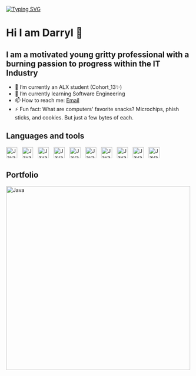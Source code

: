 [![Typing SVG](https://readme-typing-svg.demolab.com/?lines=I+am+a+Software+Engineer;I+am+a+full+stack+Developer)](https://git.io/typing-svg)
# Hi I am Darryl 👋

## I am a motivated young gritty professional with a burning passion to progress within the IT Industry
 
- 🔭 I’m currently an ALX student (Cohort_13✨)
- 🌱 I’m currently learning Software Engineering
- 📫 How to reach me: [Email](mailto:darrylmbae@icloud.com)
- ⚡ Fun fact: What are computers' favorite snacks? Microchips, phish sticks, and cookies. But just a few bytes of each.

## Languages and tools
<img align="left" alt="Java" width="30px" style="padding-right:10px;" src="https://cdn.jsdelivr.net/gh/devicons/devicon/icons/figma/figma-original.svg" />
<img align="left" alt="Java" width="30px" style="padding-right:10px;" src="https://cdn.jsdelivr.net/gh/devicons/devicon/icons/html5/html5-original.svg" />
<img align="left" alt="Java" width="30px" style="padding-right:10px;" src="https://cdn.jsdelivr.net/gh/devicons/devicon/icons/css3/css3-original.svg" />
<img align="left" alt="Java" width="30px" style="padding-right:10px;" src="https://cdn.jsdelivr.net/gh/devicons/devicon/icons/python/python-original.svg" />
<img align="left" alt="Java" width="30px" style="padding-right:10px;" src="https://cdn.jsdelivr.net/gh/devicons/devicon/icons/csharp/csharp-original.svg" />
<img align="left" alt="Java" width="30px" style="padding-right:10px;" src="https://cdn.jsdelivr.net/gh/devicons/devicon/icons/c/c-original.svg" />
<img align="left" alt="Java" width="30px" style="padding-right:10px;" src="https://cdn.jsdelivr.net/gh/devicons/devicon/icons/canva/canva-original.svg" />
<img align="left" alt="Java" width="30px" style="padding-right:10px;" src="https://cdn.jsdelivr.net/gh/devicons/devicon/icons/react/react-original.svg" />
<img align="left" alt="Java" width="30px" style="padding-right:10px;" src="https://cdn.jsdelivr.net/gh/devicons/devicon/icons/javascript/javascript-original.svg" />
<img align="left" alt="Java" width="30px" style="padding-right:10px;" src="https://cdn.jsdelivr.net/gh/devicons/devicon/icons/git/git-original.svg" />

<br>
<br>

## Portfolio
<a href="https://darryl-mbae.web.app"><img align="left" alt="Java" width="500px" style="padding-right:10px;" src="https://user-images.githubusercontent.com/102142446/233832840-cdc0a26c-ae0e-4409-a408-9c0868885d67.png" /></a><br>







        
